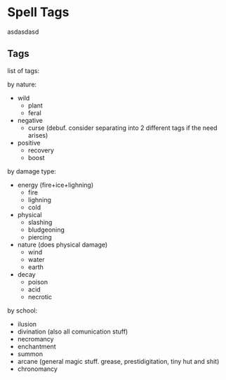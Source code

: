 # Spell Tags
asdasdasd

## Tags
list of tags:

by nature:
- wild
	- plant
	- feral
- negative
	- curse (debuf. consider separating into 2 different tags if the need arises)
- positive
	- recovery
	- boost

by damage type:
- energy (fire+ice+lighning)
	- fire
	- lighning
	- cold
- physical
	- slashing
	- bludgeoning
	- piercing
- nature (does physical damage)
	- wind
	- water
	- earth
- decay
	- poison
	- acid
	- necrotic

by school:
- ilusion
- divination (also all comunication stuff)
- necromancy
- enchantment
- summon
- arcane (general magic stuff. grease, prestidigitation, tiny hut and shit)
- chronomancy
